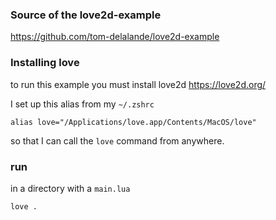 ### Source of the love2d-example

https://github.com/tom-delalande/love2d-example

### Installing love

to run this example you must install love2d
https://love2d.org/

I set up this alias from my `~/.zshrc`

```
alias love="/Applications/love.app/Contents/MacOS/love"
```

so that I can call the `love` command from anywhere.

### run

in a directory with a `main.lua`

```
love .
```
